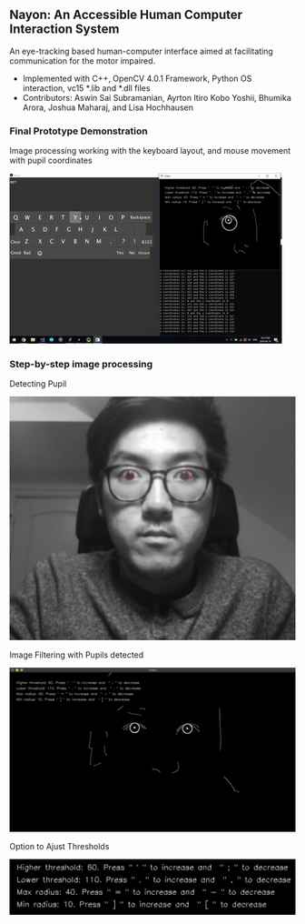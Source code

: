 <h2>Nayon: An Accessible Human Computer Interaction System</h2>
<p>
An eye-tracking based human-computer interface aimed at facilitating communication for the motor impaired.
</p>
<p1>

- Implemented with C++, OpenCV 4.0.1 Framework, Python OS interaction, vc15 *.lib and *.dll files
- Contributors: Aswin Sai Subramanian, Ayrton Itiro Kobo Yoshii, Bhumika Arora, Joshua Maharaj, and Lisa Hochhausen
</p1>

<h3> Final Prototype Demonstration </h3>
<p>
Image processing working with the keyboard layout, and mouse movement with pupil coordinates
</p>

![Prototype Demo Gif](/Images/nayon.gif)

<h3> Step-by-step image processing </h3>
<p>
Detecting Pupil
</p>

![Detecting Pupils](/Images/detecting_pupils.png)

<p> 
Image Filtering with Pupils detected 
</p>

![Image Filtering with Pupils detected](/Images/image_filtering_coord.png)

<p> 
Option to Ajust Thresholds
</p>

![Ajusting Threshold options](/Images/adjusting_thresholds.png)




